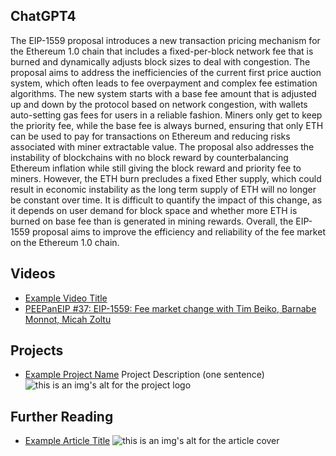 ## ChatGPT4

The EIP-1559 proposal introduces a new transaction pricing mechanism for the Ethereum 1.0 chain that includes a fixed-per-block network fee that is burned and dynamically adjusts block sizes to deal with congestion. The proposal aims to address the inefficiencies of the current first price auction system, which often leads to fee overpayment and complex fee estimation algorithms. The new system starts with a base fee amount that is adjusted up and down by the protocol based on network congestion, with wallets auto-setting gas fees for users in a reliable fashion. Miners only get to keep the priority fee, while the base fee is always burned, ensuring that only ETH can be used to pay for transactions on Ethereum and reducing risks associated with miner extractable value. The proposal also addresses the instability of blockchains with no block reward by counterbalancing Ethereum inflation while still giving the block reward and priority fee to miners. However, the ETH burn precludes a fixed Ether supply, which could result in economic instability as the long term supply of ETH will no longer be constant over time. It is difficult to quantify the impact of this change, as it depends on user demand for block space and whether more ETH is burned on base fee than is generated in mining rewards. Overall, the EIP-1559 proposal aims to improve the efficiency and reliability of the fee market on the Ethereum 1.0 chain.

## Videos

- [Example Video Title](https://www.youtube.com/watch?v=TDGq4aeevgY)
- [PEEPanEIP #37: EIP-1559: Fee market change with Tim Beiko, Barnabe Monnot, Micah Zoltu](https://www.youtube.com/watch?v=AC1FS3LmoT4&list=PL4cwHXAawZxqu0PKKyMzG_3BJV_xZTi1F&index=76)

## Projects

- [Example Project Name](https://xxxx.xxx/xxxxx) Project Description (one sentence) ![this is an img's alt for the project logo](https://xxxx.xxx/project-logo.xxx)

## Further Reading

- [Example Article Title](https://xxxx.xxx/xxxxx) ![this is an img's alt for the article cover](https://xxxx.xxx/article-cover.xxx)
